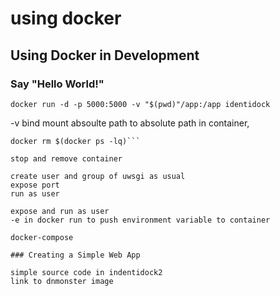 # using docker

## Using Docker in Development

### Say "Hello World!"

```docker run -d -p 5000:5000 -v "$(pwd)"/app:/app identidock```

-v bind mount absoulte path to absolute path in container,

```docker stop $(docker ps -lq)
docker rm $(docker ps -lq)```

stop and remove container

create user and group of uwsgi as usual 
expose port
run as user 

expose and run as user
-e in docker run to push environment variable to container

docker-compose

### Creating a Simple Web App

simple source code in indentidock2
link to dnmonster image

